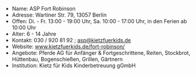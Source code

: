- Name:         ASP Fort Robinson 
- Adresse:      Wartiner Str. 79, 13057 Berlin
- Offen:        Di. - Fr. 13:00 - 19:00 Uhr, Sa. 10:00 - 17:00 Uhr, in den Ferien ab 10:00 Uhr
- Alter:        6 - 14 Jahre 
- Kontakt:      030 / 920 81 92 ; asp@kietzfuerkids.de
- Website:      www.kietzfuerkids.de/fort-robinson/
- Angebote:     Pferde AG für Anfänger & Fortgeschrittene, Reiten, Stockbrot, Hüttenbau, Bogenschießen, Grillen, Gärtnern
- Institution:  Kietz für Kids Kinderbetreuung gGmbH
